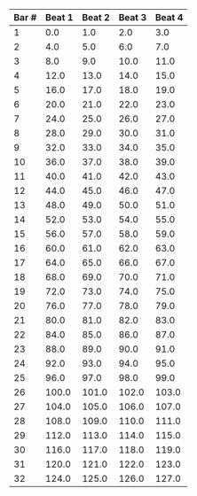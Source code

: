 | Bar # | Beat 1 | Beat 2 | Beat 3 | Beat 4 |
|-------|--------|--------|--------|--------|
| 1     | 0.0    | 1.0    | 2.0    | 3.0    |
| 2     | 4.0    | 5.0    | 6.0    | 7.0    |
| 3     | 8.0    | 9.0    | 10.0   | 11.0   |
| 4     | 12.0   | 13.0   | 14.0   | 15.0   |
| 5     | 16.0   | 17.0   | 18.0   | 19.0   |
| 6     | 20.0   | 21.0   | 22.0   | 23.0   |
| 7     | 24.0   | 25.0   | 26.0   | 27.0   |
| 8     | 28.0   | 29.0   | 30.0   | 31.0   |
| 9     | 32.0   | 33.0   | 34.0   | 35.0   |
| 10    | 36.0   | 37.0   | 38.0   | 39.0   |
| 11    | 40.0   | 41.0   | 42.0   | 43.0   |
| 12    | 44.0   | 45.0   | 46.0   | 47.0   |
| 13    | 48.0   | 49.0   | 50.0   | 51.0   |
| 14    | 52.0   | 53.0   | 54.0   | 55.0   |
| 15    | 56.0   | 57.0   | 58.0   | 59.0   |
| 16    | 60.0   | 61.0   | 62.0   | 63.0   |
| 17    | 64.0   | 65.0   | 66.0   | 67.0   |
| 18    | 68.0   | 69.0   | 70.0   | 71.0   |
| 19    | 72.0   | 73.0   | 74.0   | 75.0   |
| 20    | 76.0   | 77.0   | 78.0   | 79.0   |
| 21    | 80.0   | 81.0   | 82.0   | 83.0   |
| 22    | 84.0   | 85.0   | 86.0   | 87.0   |
| 23    | 88.0   | 89.0   | 90.0   | 91.0   |
| 24    | 92.0   | 93.0   | 94.0   | 95.0   |
| 25    | 96.0   | 97.0   | 98.0   | 99.0   |
| 26    | 100.0  | 101.0  | 102.0  | 103.0  |
| 27    | 104.0  | 105.0  | 106.0  | 107.0  |
| 28    | 108.0  | 109.0  | 110.0  | 111.0  |
| 29    | 112.0  | 113.0  | 114.0  | 115.0  |
| 30    | 116.0  | 117.0  | 118.0  | 119.0  |
| 31    | 120.0  | 121.0  | 122.0  | 123.0  |
| 32    | 124.0  | 125.0  | 126.0  | 127.0  |
